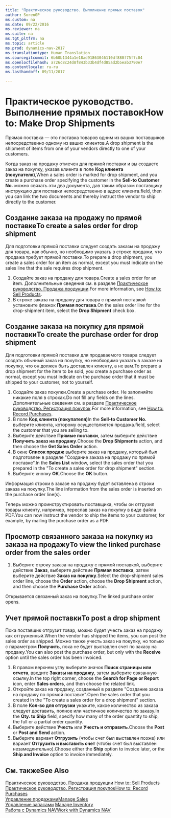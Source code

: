 ```yaml
---
title: "Практическое руководство. Выполнение прямых поставок"
author: SorenGP
ms.custom: na
ms.date: 09/22/2016
ms.reviewer: na
ms.suite: na
ms.tgt_pltfrm: na
ms.topic: article
ms.prod: dynamics-nav-2017
ms.translationtype: Human Translation
ms.sourcegitcommit: 6b60b1344a1e18ad91863046110df880f75f7c04
ms.openlocfilehash: a726c8c24d8f843b33b4df4d85ad2b5eab3790e7
ms.contentlocale: ru-ru
ms.lasthandoff: 09/11/2017

---
```


# <a name="how-to-make-drop-shipments"></a><span data-ttu-id="2ed7e-102">Практическое руководство. Выполнение прямых поставок</span><span class="sxs-lookup"><span data-stu-id="2ed7e-102">How to: Make Drop Shipments</span></span>
<span data-ttu-id="2ed7e-103">Прямая поставка — это поставка товаров одним из ваших поставщиков непосредственно одному из ваших клиентов.</span><span class="sxs-lookup"><span data-stu-id="2ed7e-103">A drop shipment is the shipment of items from one of your vendors directly to one of your customers.</span></span>

<span data-ttu-id="2ed7e-104">Когда заказ на продажу отмечен для прямой поставки и вы создаете заказ на покупку, указав клиента в поле **Код клиента (покупателя)**,</span><span class="sxs-lookup"><span data-stu-id="2ed7e-104">When a sales order is marked for drop shipment, and you create a purchase order specifying the customer in the **Sell-to Customer No.**</span></span> <span data-ttu-id="2ed7e-105">можно связать эти два документа, дав таким образом поставщику инструкцию для поставки непосредственно в адрес клиента.</span><span class="sxs-lookup"><span data-stu-id="2ed7e-105">field, then you can link the two documents and thereby instruct the vendor to ship directly to the customer.</span></span>

## <a name="to-create-a-sales-order-for-drop-shipment"></a><span data-ttu-id="2ed7e-106">Создание заказа на продажу по прямой поставке</span><span class="sxs-lookup"><span data-stu-id="2ed7e-106">To create a sales order for drop shipment</span></span>
<span data-ttu-id="2ed7e-107">Для подготовки прямой поставки следует создать заказы на продажу для товара, как обычно, но необходимо указать в строке продажи, что продажа требует прямой поставки.</span><span class="sxs-lookup"><span data-stu-id="2ed7e-107">To prepare a drop shipment, you create a sales order for an item as normal, except you must indicate on the sales line that the sale requires drop shipment.</span></span>

1. <span data-ttu-id="2ed7e-108">Создайте заказ на продажу для товара.</span><span class="sxs-lookup"><span data-stu-id="2ed7e-108">Create a sales order for an item.</span></span> <span data-ttu-id="2ed7e-109">Дополнительные сведения см. в разделе [Практическое руководство. Продажа продукции](sales-how-sell-products.md).</span><span class="sxs-lookup"><span data-stu-id="2ed7e-109">For more information, see [How to: Sell Products](sales-how-sell-products.md).</span></span>
2. <span data-ttu-id="2ed7e-110">В строке заказа на продажу для товара с прямой поставкой установите флажок **Прямая поставка**.</span><span class="sxs-lookup"><span data-stu-id="2ed7e-110">On the sales order line for the drop-shipment item, select the **Drop Shipment** check box.</span></span>

## <a name="to-create-the-purchase-order-for-drop-shipment"></a><span data-ttu-id="2ed7e-111">Создание заказа на покупку для прямой поставки</span><span class="sxs-lookup"><span data-stu-id="2ed7e-111">To create the purchase order for drop shipment</span></span>
<span data-ttu-id="2ed7e-112">Для подготовки прямой поставки для продаваемого товара следует создать обычный заказ на покупку, но необходимо указать в заказе на покупку, что он должен быть доставлен клиенту, а не вам.</span><span class="sxs-lookup"><span data-stu-id="2ed7e-112">To prepare a drop shipment for the item to be sold, you create a purchase order as normal, except you must indicate on the purchase order that it must be shipped to your customer, not to yourself.</span></span>

1. <span data-ttu-id="2ed7e-113">Создайте заказ покупки.</span><span class="sxs-lookup"><span data-stu-id="2ed7e-113">Create a purchase order.</span></span> <span data-ttu-id="2ed7e-114">Не заполняйте никакие поля в строках.</span><span class="sxs-lookup"><span data-stu-id="2ed7e-114">Do not fill any fields on the lines.</span></span> <span data-ttu-id="2ed7e-115">Дополнительные сведения см. в разделе [Практическое руководство. Регистрация покупок](purchasing-how-record-purchases.md).</span><span class="sxs-lookup"><span data-stu-id="2ed7e-115">For more information, see [How to: Record Purchases](purchasing-how-record-purchases.md).</span></span>
2. <span data-ttu-id="2ed7e-116">В поле **Код клиента (покупателя)**</span><span class="sxs-lookup"><span data-stu-id="2ed7e-116">In the **Sell-to Customer No.**</span></span> <span data-ttu-id="2ed7e-117">выберите клиента, которому осуществляется продажа.</span><span class="sxs-lookup"><span data-stu-id="2ed7e-117">field, select the customer that you are selling to.</span></span>
3. <span data-ttu-id="2ed7e-118">Выберите действие **Прямые поставки**, затем выберите действие **Получить заказ на продажу**.</span><span class="sxs-lookup"><span data-stu-id="2ed7e-118">Choose the **Drop Shipments** action, and then choose the **Get Sales Order** action.</span></span>
4. <span data-ttu-id="2ed7e-119">В окне **Список продаж** выберите заказ на продажу, который был подготовлен в разделе "Создание заказа на продажу по прямой поставке".</span><span class="sxs-lookup"><span data-stu-id="2ed7e-119">In the **Sales List** window, select the sales order that you prepared in the "To create a sales order for drop shipment" section.</span></span>
5. <span data-ttu-id="2ed7e-120">Выберите кнопку **ОК**.</span><span class="sxs-lookup"><span data-stu-id="2ed7e-120">Choose the **OK** button.</span></span>

<span data-ttu-id="2ed7e-121">Информация строки в заказе на продажу будет вставлена в строки заказа на покупку.</span><span class="sxs-lookup"><span data-stu-id="2ed7e-121">The line information from the sales order is inserted on the purchase order line(s).</span></span>

<span data-ttu-id="2ed7e-122">Теперь можно проинструктировать поставщика, чтобы он отгрузил товары клиенту, например, переслав заказ на покупку в виде файла PDF.</span><span class="sxs-lookup"><span data-stu-id="2ed7e-122">You can now instruct the vendor to ship the items to your customer, for example, by mailing the purchase order as a PDF.</span></span>     

## <a name="to-view-the-linked-purchase-order-from-the-sales-order"></a><span data-ttu-id="2ed7e-123">Просмотр связанного заказа на покупку из заказа на продажу</span><span class="sxs-lookup"><span data-stu-id="2ed7e-123">To view the linked purchase order from the sales order</span></span>
1. <span data-ttu-id="2ed7e-124">Выберите строку заказа на продажу с прямой поставкой, выберите действие **Заказ**, выберите действие **Прямая поставка**, затем выберите действие **Заказ на покупку**.</span><span class="sxs-lookup"><span data-stu-id="2ed7e-124">Select the drop-shipment sales order line, choose the **Order** action, choose the **Drop Shipment** action, and then choose the **Purchase Order** action.</span></span>

<span data-ttu-id="2ed7e-125">Открывается связанный заказ на покупку.</span><span class="sxs-lookup"><span data-stu-id="2ed7e-125">The linked purchase order opens.</span></span>

## <a name="to-post-a-drop-shipment"></a><span data-ttu-id="2ed7e-126">Учет прямой поставки</span><span class="sxs-lookup"><span data-stu-id="2ed7e-126">To post a drop shipment</span></span>
<span data-ttu-id="2ed7e-127">Пока поставщик отгрузит товар, можно будет учесть заказ на продажу как отгруженный.</span><span class="sxs-lookup"><span data-stu-id="2ed7e-127">When the vendor has shipped the items, you can post the sales order as shipped.</span></span> <span data-ttu-id="2ed7e-128">Можно также учесть заказ на покупку, но только с параметром **Получить**, пока не будет выставлен счет по заказу на продажу.</span><span class="sxs-lookup"><span data-stu-id="2ed7e-128">You can also post the purchase order, but only with the **Receive** option until the sales order has been invoiced.</span></span>
1. <span data-ttu-id="2ed7e-129">В правом верхнем углу выберите значок **Поиск страницы или отчета**, введите **Заказы на продажу**, затем выберите связанную ссылку.</span><span class="sxs-lookup"><span data-stu-id="2ed7e-129">In the top right corner, choose the **Search for Page or Report** icon, enter **Sales orders**, and then choose the related link.</span></span>
2. <span data-ttu-id="2ed7e-130">Откройте заказ на продажу, созданный в разделе "Создание заказа на продажу по прямой поставке".</span><span class="sxs-lookup"><span data-stu-id="2ed7e-130">Open the sales order that you created in the "To create a sales order for a drop shipment" section.</span></span>
3. <span data-ttu-id="2ed7e-131">В поле **Кол-во для отгрузки** укажите, какое количество из заказа следует доставить, полное или частичное количество по заказу.</span><span class="sxs-lookup"><span data-stu-id="2ed7e-131">In the **Qty. to Ship** field, specify how many of the order quantity to ship, the full or a partial order quantity.</span></span>
3. <span data-ttu-id="2ed7e-132">Выберите действие **Учесть** или **Учесть и отправить**.</span><span class="sxs-lookup"><span data-stu-id="2ed7e-132">Choose the **Post** or **Post and Send** action.</span></span>
4. <span data-ttu-id="2ed7e-133">Выберите вариант **Отгрузить** (чтобы счет был выставлен позже) или вариант **Отгрузить и выставить счет** (чтобы счет был выставлен незамедлительно).</span><span class="sxs-lookup"><span data-stu-id="2ed7e-133">Choose either the **Ship** option to invoice later, or the **Ship and Invoice** option to invoice immediately.</span></span>

## <a name="see-also"></a><span data-ttu-id="2ed7e-134">См. также</span><span class="sxs-lookup"><span data-stu-id="2ed7e-134">See Also</span></span>
<span data-ttu-id="2ed7e-135">[Практическое руководство. Продажа продукции](sales-how-sell-products.md)  </span><span class="sxs-lookup"><span data-stu-id="2ed7e-135">[How to: Sell Products](sales-how-sell-products.md)  </span></span>  
[<span data-ttu-id="2ed7e-136">Практическое руководство. Регистрация покупок</span><span class="sxs-lookup"><span data-stu-id="2ed7e-136">How to: Record Purchases</span></span>](purchasing-how-record-purchases.md)  
[<span data-ttu-id="2ed7e-137">Управление продажами</span><span class="sxs-lookup"><span data-stu-id="2ed7e-137">Manage Sales</span></span>](sales-manage-sales.md)  
<span data-ttu-id="2ed7e-138">[Управление запасами](inventory-manage-inventory.md)    </span><span class="sxs-lookup"><span data-stu-id="2ed7e-138">[Manage Inventory](inventory-manage-inventory.md)    </span></span>  
[<span data-ttu-id="2ed7e-139">Работа с Dynamics NAV</span><span class="sxs-lookup"><span data-stu-id="2ed7e-139">Work with Dynamics NAV</span></span>](ui-work-product.md)

